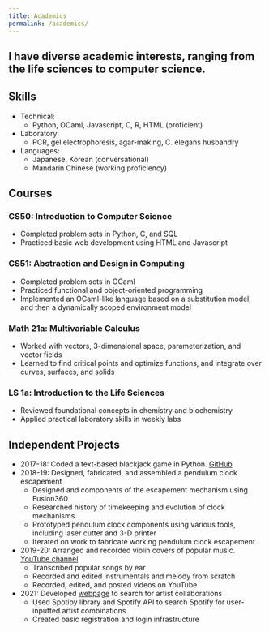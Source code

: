```yaml
---
title: Academics
permalink: /academics/
---
```


## I have diverse academic interests, ranging from the life sciences to computer science.

## Skills
- Technical:
  - Python, OCaml, Javascript, C, R, HTML (proficient)
- Laboratory:
  - PCR, gel electrophoresis, agar-making, C. elegans husbandry
- Languages: 
  - Japanese, Korean (conversational)
  - Mandarin Chinese (working proficiency)


## Courses

### CS50: Introduction to Computer Science
- Completed problem sets in Python, C, and SQL
- Practiced basic web development using HTML and Javascript

### CS51: Abstraction and Design in Computing
- Completed problem sets in OCaml
- Practiced functional and object-oriented programming
- Implemented an OCaml-like language based on a substitution model, and then a dynamically scoped environment model

### Math 21a: Multivariable Calculus
- Worked with vectors, 3-dimensional space, parameterization, and vector fields
- Learned to find critical points and optimize functions, and integrate over curves, surfaces, and solids

### LS 1a: Introduction to the Life Sciences
- Reviewed foundational concepts in chemistry and biochemistry
- Applied practical laboratory skills in weekly labs

## Independent Projects
- 2017-18: Coded a text-based blackjack game in Python. [GitHub](https://github.com/mattsakiyama/python-blackjack)
- 2018-19: Designed, fabricated, and assembled a pendulum clock escapement
  - Designed and components of the escapement mechanism using Fusion360
  - Researched history of timekeeping and evolution of clock mechanisms
  - Prototyped pendulum clock components using various tools, including laser cutter and 3-D printer
  - Iterated on work to fabricate working pendulum clock escapement
- 2019-20: Arranged and recorded violin covers of popular music. [YouTube channel](https://www.youtube.com/channel/UCcLpjjeejgypzPr9JH2ipZw)
  - Transcribed popular songs by ear
  - Recorded and edited instrumentals and melody from scratch
  - Recorded, edited, and posted videos on YouTube
- 2021: Developed [webpage](https://github.com/mattsakiyama/spotify-collaboration-search) to search for artist collaborations
  - Used Spotipy library and Spotify API to search Spotify for user-inputted artist combinations
  - Created basic registration and login infrastructure
 
